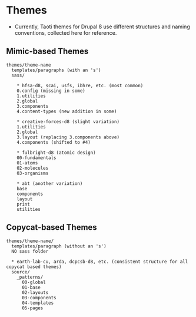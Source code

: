 # Themes
* Currently, Taoti themes for Drupal 8 use different structures and naming conventions, collected here for reference.

## Mimic-based Themes
```
themes/theme-name
  templates/paragraphs (with an 's')
  sass/
  
    * hfsa-d8, scai, usfs, ibhre, etc. (most common)
    0.config (missing in some)
    1.utilities
    2.global
    3.components
    4.content-types (new addition in some)

    * creative-forces-d8 (slight variation)
    1.utilities
    2.global
    3.layout (replacing 3.components above)
    4.components (shifted to #4)

    * fulbright-d8 (atomic design)
    00-fundamentals
    01-atoms
    02-molecules
    03-organisms

    * abt (another variation)
    base
    components
    layout
    print
    utilities
```

## Copycat-based Themes
```
themes/theme-name/
  templates/paragraph (without an 's')
  NO sass folder

  * earth-lab-cu, arda, dcpcsb-d8, etc. (consistent structure for all copycat based themes)
  source/
    _patterns/
      00-global
      01-base
      02-layouts
      03-components
      04-templates
      05-pages
```
